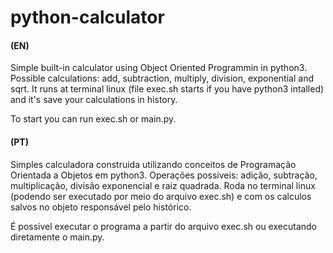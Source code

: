 # python-calculator
<h4>(EN)</h4>
Simple built-in calculator using Object Oriented Programmin in python3. Possible calculations: add, subtraction, multiply, division, exponential and sqrt. It runs at terminal linux (file exec.sh starts if you have python3 intalled) and it's save your calculations in history.

To start you can run exec.sh or main.py.
<br>


<h4>(PT)</h4>
Simples calculadora construida utilizando conceitos de Programação Orientada a Objetos em python3. Operações possiveis: adição, subtração, multiplicação, divisão exponencial e raiz quadrada. Roda no terminal linux (podendo ser executado por meio do arquivo exec.sh) e com os calculos salvos no objeto responsável pelo histórico.

É possivel executar o programa a partir do arquivo exec.sh ou executando diretamente o main.py.
